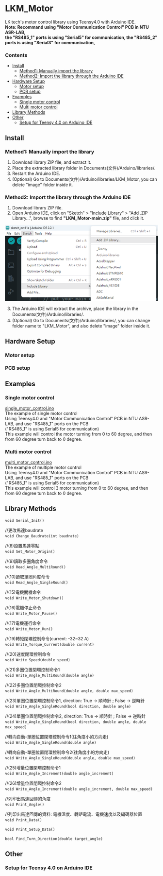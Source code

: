 # LKM_Motor
LK tech's motor control library using Teensy4.0 with Arduino IDE.  
**Note: Recommand using "Motor Communication Control" PCB in NTU ASR-LAB,  
the "RS485_1" ports is using "Serial5" for communication,
the "RS485_2" ports is using "Serial3" for communication,**

### Contents
* [Install](#install)
  * [Method1: Manually import the library](#method1-manually-import-the-library)
  * [Method2: Import the library through the Arduino IDE](#method2-import-the-library-through-the-arduino-ide)
* [Hardware Setup](#hardware-setup)
  * [Motor setup](#motor-setup)
  * [PCB setup](#pcb-setup)
* [Examples](#examples)
  * [Single motor control](#single-motor-control)
  * [Multi motor control](#multi-motor-control)
* [Library Methods](#library-methods)
* [Other](#other)
  * [Setup for Teensy 4.0 on Arduino IDE](#setup-for-teensy-40-on-arduino-ide)
  
## Install
### Method1: Manually import the library

1. Download library ZIP file, and extract it.
2. Place the extracted library folder in Documents(文件)/Arduino/libraries/.
3. Restart the Arduino IDE.
4. (Optional) Go to Documents(文件)/Arduino/libraries/LKM_Motor, you can delete "image" folder inside it.

### Method2: Import the library through the Arduino IDE

1. Download library ZIP file.
2. Open Arduino IDE, click on "Sketch" > "Include Library" > "Add .ZIP Library…", browse to find **"LKM_Motor-main.zip"** file, and click it.

<p align="center">
 <img src="https://github.com/HaoYuLiu0725/LKM_Motor/blob/main/image/import_library_with_zip.png" width="523" height="250">
</p>

3. The Arduino IDE will extract the archive, place the library in the Documents(文件)/Arduino/libraries/.
4. (Optional) Go to Documents(文件)/Arduino/libraries/, you can change folder name to "LKM_Motor", and also delete "image" folder inside it.

## Hardware Setup
### Motor setup

### PCB setup

## Examples
### Single motor control
[single_motor_control.ino](examples/single_motor_control/single_motor_control.ino)  
The example of single motor control  
Using Teensy4.0 and "Motor Communication Control" PCB in NTU ASR-LAB, and use "RS485_1" ports on the PCB  
("RS485_1" is using Serial5 for communication)  
This example will control the motor turning from 0 to 60 degree, and then from 60 degree turn back to 0 degree.  

### Multi motor control
[multi_motor_control.ino](examples/single_motor_control/multi_motor_control.ino)  
The example of multiple motor control  
Using Teensy4.0 and "Motor Communication Control" PCB in NTU ASR-LAB, and use "RS485_1" ports on the PCB  
("RS485_1" is using Serial5 for communication)  
This example will control 3 motor turning from 0 to 60 degree, and then from 60 degree turn back to 0 degree.  

## Library Methods
`void Serial_Init()`

//更改馬達baudrate  
`void Change_Baudrate(int baudrate)`

//(8)設置馬達零點  
`void Set_Motor_Origin()`

//(9)讀取多圈角度命令  
`void Read_Angle_MultiRound()`

//(10)讀取單圈角度命令  
`void Read_Angle_SingleRound()`

//(15)電機關機命令  
`void Write_Motor_Shutdown()`

//(16)電機停止命令  
`void Write_Motor_Pause()`

//(17)電機運行命令  
`void Write_Motor_Run()`

//(19)轉矩閉環控制命令(current: -32~32 A)  
`void Write_Torque_Current(double current)`

//(20)速度閉環控制命令  
`void Write_Speed(double speed)`

//(21)多圈位置閉環控制命令1  
`void Write_Angle_MultiRound(double angle)`

//(22)多圈位置閉環控制命令2  
`void Write_Angle_MultiRound(double angle, double max_speed)`

//(23)單圈位置閉環控制命令1, direction: True -> 順時針 ; False -> 逆時針  
`void Write_Angle_SingleRound(bool direction, double angle)`

//(24)單圈位置閉環控制命令2, direction: True -> 順時針 ; False -> 逆時針  
`void Write_Angle_SingleRound(bool direction, double angle, double max_speed)`

//轉向自動-單圈位置閉環控制命令1(往角度小的方向走)  
`void Write_Angle_SingleRound(double angle)`

//轉向自動-單圈位置閉環控制命令2(往角度小的方向走)  
`void Write_Angle_SingleRound(double angle, double max_speed)`

//(25)增量位置閉環控制命令1  
`void Write_Angle_Increment(double angle_increment)`

//(26)增量位置閉環控制命令2  
`void Write_Angle_Increment(double angle_increment, double max_speed)`

//列印出馬達回傳的角度  
`void Print_Angle()`

//列印出馬達回傳的資料: 電機溫度、轉矩電流、電機速度以及編碼器位置  
`void Print_Data()`

`void Print_Setup_Data()`

`bool Find_Turn_Direction(double target_angle)`

## Other
### Setup for Teensy 4.0 on Arduino IDE

